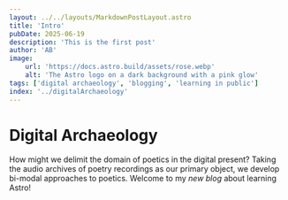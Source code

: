 ```yaml
---
layout: ../../layouts/MarkdownPostLayout.astro
title: 'Intro'
pubDate: 2025-06-19
description: 'This is the first post'
author: 'AB'
image:
    url: 'https://docs.astro.build/assets/rose.webp'
    alt: 'The Astro logo on a dark background with a pink glow'
tags: ['digital archaeology', 'blogging', 'learning in public']
index: '../digitalArchaeology'
---
```

# Digital Archaeology
How might we delimit the domain of poetics in the digital present? Taking the audio archives of poetry recordings as our primary object, we develop bi-modal approaches to poetics.
Welcome to my _new blog_ about learning Astro!